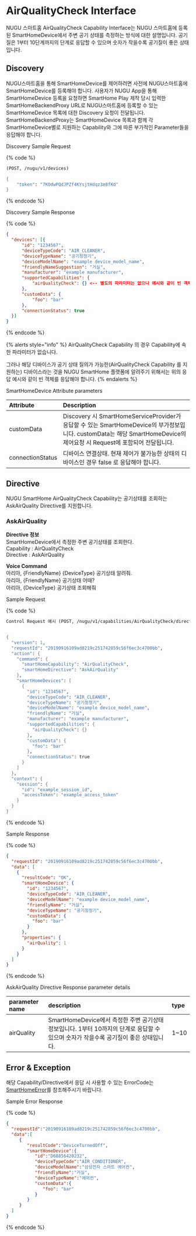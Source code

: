# AirQualityCheck Interface

NUGU 스마트홈 AirQualityCheck Capability Interface는 NUGU 스마트홈에 등록된 SmartHomeDevice에서 주변 공기 상태를 측정하는 방식에 대한 설명입니다. 공기질은 1부터 10단계까지의 단계로 응답할 수 있으며 숫자가 작을수록 공기질이 좋은 상태입니다.

## Discovery

NUGU스마트홈을 통해 SmartHomeDevice를 제어하려면 사전에 NUGU스마트홈에 SmartHomeDevice를 등록해야 합니다. 사용자가 NUGU App을 통해 SmartHomeDevice 등록을 요청하면 SmartHome Play 제작 당시 입력한 SmartHomeBackendProxy URL로 NUGU스마트홈에 등록할 수 있는 SmartHomeDevice 목록에 대한 Discovery 요청이 전달됩니다. SmartHomeBackendProxy는 SmartHomeDevice 목록과 함께 각 SmartHomeDevice별로 지원하는 Capability와 그에 따른 부가적인 Parameter들을 응답해야 합니다.

Discovery Sample Request

{% code %}
```scheme
(POST, /nugu/v1/devices)

{
    "token": "7KOdwPQdJPZf4KYsjtHdqz3e8fKd"
}
```
{% endcode %}

Discovery Sample Response

{% code %}
```json
{
  "devices": [{
      "id": "1234567",
      "deviceTypeCode": "AIR_CLEANER",
      "deviceTypeName": "공기청정기",
      "deviceModelName": "example device_model_name",
      "friendlyNameSuggestion": "거실",
      "manufacturer": "example manufacturer",
      "supportedCapabilities": {
          "airQualityCheck": {} <-- 별도의 파라미터는 없으나 예시와 같이 빈 객체를 응답해야 함.
      },
      "customData": {
          "foo": "bar"
      },
      "connectionStatus": true
  }]
}
```
{% endcode %}

{% alerts style="info" %}
AirQualityCheck Capability 의 경우 Capability에 속한 파라미터가 없습니다.

그러나 해당 디바이스가 공기 상태 질의가 가능한\(AirQualityCheck Capability 를 지원하는\) 디바이스라는 것을 NUGU SmartHome 플랫폼에 알려주기 위해서는 위의 응답 예시와 같이 빈 객체를 응답해야 합니다.
{% endalerts %}

SmartHomeDevice Attribute parameters

| Attribute | Description |
| :--- | :--- |
| customData | Discovery 시 SmartHomeServiceProvider가 응답할 수 있는 SmartHomeDevice의 부가정보입니다. customData는 해당 SmartHomeDevice의 제어요청 시 Request에 포함되어 전달됩니다. |
| connectionStatus | 디바이스 연결상태. 현재 제어가 불가능한 상태의 디바이스인 경우 false 로 응답해야 합니다. |

## Directive

NUGU SmartHome AirQualityCheck Capability는 공기상태를 조회하는 AskAirQuality Directive를 지원합니다.

### AskAirQuality

**Directive 정보**  
SmartHomeDevice에서 측정한 주변 공기상태를 조회한다.  
Capability : AirQualityCheck  
Directive : AskAirQuality

**Voice Command**  
아리아, {FriendlyName} {DeviceType} 공기상태 알려줘.  
아리아, {FriendlyName} 공기상태 어때?  
아리아, {DeviceType} 공기상태 조회해줘

Sample Request

{% code %}
```scheme
Control Request 예시 (POST, /nugu/v1/capabilities/AirQualityCheck/directives/AskAirQuality)


{
  "version": 1,
  "requestId": "20190916109ad8219c251742859c56f6ec3c4700bb",
  "action": {
    "command": {
      "smartHomeCapability": "AirQualityCheck",
      "smartHomeDirective": "AskAirQuality"
    },
    "smartHomeDevices": [
      {
        "id": "1234567",
        "deviceTypeCode": "AIR_CLEANER",
        "deviceTypeName": "공기청정기",
        "deviceModelName": "example device_model_name",
        "friendlyName": "거실",
        "manufacturer": "example manufacturer",
        "supportedCapabilities": {
          "airQualityCheck": {}
        },
        "customData": {
          "foo": "bar"
        },
        "connectionStatus": true
      }
    ]
  },
  "context": {
    "session": {
      "id": "example_session_id",
      "accessToken": "example_access_token"
    }
  }
}
```
{% endcode %}

Sample Response

{% code %}
```json
{
  "requestId": "20190916109ad8219c251742859c56f6ec3c4700bb",
  "data": [
    {
      "resultCode": "OK",
      "smartHomeDevice": {
        "id": "1234567",
        "deviceTypeCode": "AIR_CLEANER",
        "deviceModelName": "example device_model_name",
        "friendlyName": "거실",
        "deviceTypeName": "공기청정기",
        "customData": {
          "foo": "bar"
        }
      },
      "properties": {
        "airQuality": 1
      }
    }
  ]
}
```
{% endcode %}

AskAirQuality Directive Response parameter details

| parameter name | description | type |
| :--- | :--- | :--- |
| airQuality | SmartHomeDevice에서 측정한 주변 공기상태정보입니다. 1부터 10까지의 단계로 응답할 수 있으며 숫자가 작을수록 공기질이 좋은 상태입니다. | 1~10 |

## Error & Exception

해당 Capability/Directive에서 응답 시 사용할 수 있는 ErrorCode는 [SmartHomeError](../smarthomeerror)를 참조해주시기 바랍니다.

Sample Error Response

{% code %}
```json
{
  "requestId":"20190916109ad8219c251742859c56f6ec3c4700bb",
  "data":[
     {
        "resultCode":"DeviceTurnedOff",
        "smartHomeDevice":{
           "id":"D68856420232",
           "deviceTypeCode":"AIR_CONDITIONER",
           "deviceModelName":"삼성전자 스마트 에어컨",
           "friendlyName":"거실",
           "deviceTypeName":"에어컨",
           "customData":{
              "foo": "bar"
           }
        }
     }
  ]
}
```
{% endcode %}
